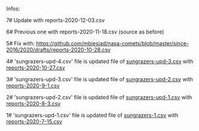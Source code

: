 Infos:

7# Update with reports-2020-12-03.csv

6# Previous one with reports-2020-11-18.csv (source as before)

5# Fix with: https://github.com/mbiesiad/nasa-comets/blob/master/since-2016/2020/drafts/reports-2020-10-28.csv

4# 'sungrazers-upd-4.csv' file is updated file of [sungrazers-upd-3.csv](https://github.com/mbiesiad/soho-comet-discoverers/blob/develop/SOHO/summary/updates/sungrazers-upd-3.csv) with [reports-2020-10-27.csv](https://github.com/mbiesiad/nasa-comets/blob/master/since-2016/2020/drafts/reports-2020-10-27.csv)

3# 'sungrazers-upd-3.csv' file is updated file of [sungrazers-upd-2.csv](https://github.com/mbiesiad/soho-comet-discoverers/blob/develop/SOHO/summary/updates/sungrazers-upd-2.csv) with [reports-2020-9-1.csv](https://github.com/mbiesiad/nasa-comets/blob/develop/since-2016/2020/drafts/reports-2020-9-1.csv)

2# 'sungrazers-upd-2.csv' file is updated file of [sungrazers-upd-1.csv](https://github.com/mbiesiad/soho-comet-discoverers/blob/develop/SOHO/summary/updates/sungrazers-upd-1.csv) with [reports-2020-8-3.csv](https://github.com/mbiesiad/nasa-comets/blob/develop/since-2016/2020/drafts/reports-2020-8-3.csv)

1# 'sungrazers-upd-1.csv' file is updated file of [sungrazers-1.csv](https://github.com/mbiesiad/soho-comet-discoverers/blob/develop/SOHO/summary/sungrazers-1.csv) with [reports-2020-7-15.csv](https://github.com/mbiesiad/nasa-comets/blob/master/since-2016/2020/drafts/reports-2020-7-15.csv)
